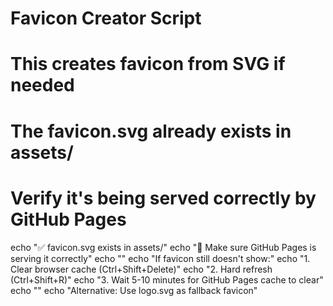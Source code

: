 # Favicon Creator Script
# This creates favicon from SVG if needed

# The favicon.svg already exists in assets/
# Verify it's being served correctly by GitHub Pages

echo "✅ favicon.svg exists in assets/"
echo "📍 Make sure GitHub Pages is serving it correctly"
echo ""
echo "If favicon still doesn't show:"
echo "1. Clear browser cache (Ctrl+Shift+Delete)"
echo "2. Hard refresh (Ctrl+Shift+R)"
echo "3. Wait 5-10 minutes for GitHub Pages cache to clear"
echo ""
echo "Alternative: Use logo.svg as fallback favicon"
